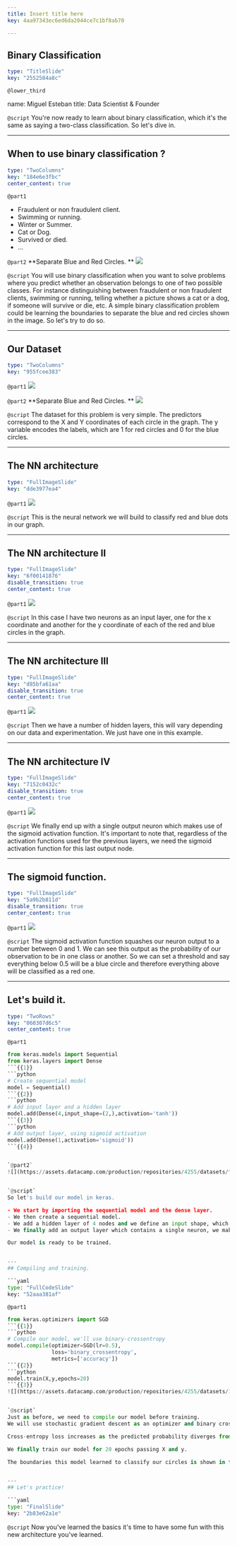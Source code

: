 ```yaml
---
title: Insert title here
key: 4aa97343ec6ed6da2044ce7c1bf8ab70

---
```

## Binary Classification

```yaml
type: "TitleSlide"
key: "2552584a8c"
```

`@lower_third`

name: Miguel Esteban
title: Data Scientist & Founder


`@script`
You're now ready to learn about binary classification, which it's the same as saying a two-class classification. So let's dive in.


---
## When to use binary classification ?

```yaml
type: "TwoColumns"
key: "184e6e3fbc"
center_content: true
```

`@part1`
- Fraudulent or non fraudulent client.
- Swimming or running.
- Winter or Summer.
- Cat or Dog.
- Survived or died.
- ...


`@part2`
**Separate Blue and Red Circles.
**
![](https://assets.datacamp.com/production/repositories/4255/datasets/2bb6403d0f63d721f8ec54dd28954a3b07c577af/binaryClassificationExample_2.png)


`@script`
You will use binary classification when you want to solve problems where you predict whether an observation belongs to one of two possible classes. For instance distinguishing between fraudulent or non fraudulent clients, swimming or running, telling whether a picture shows a cat or a dog, if someone will survive or die, etc. A simple binary classification problem could be learning the boundaries to separate the blue and red circles shown in the image. So let's try to do so.


---
## Our Dataset

```yaml
type: "TwoColumns"
key: "955fcee383"
```

`@part1`
![](https://assets.datacamp.com/production/repositories/4255/datasets/5bf612d61aaf330495682c6b6d053801726f8b03/circle_dataset.jpg)


`@part2`
**Separate Blue and Red Circles.
**
![](https://assets.datacamp.com/production/repositories/4255/datasets/2bb6403d0f63d721f8ec54dd28954a3b07c577af/binaryClassificationExample_2.png)


`@script`
The dataset for this problem is very simple. The predictors correspond to the X and Y coordinates of each circle in the graph. The y variable encodes the labels, which are 1 for red circles and 0 for the blue circles.


---
## The NN architecture

```yaml
type: "FullImageSlide"
key: "dde3977ea4"
```

`@part1`
![](https://assets.datacamp.com/production/repositories/4255/datasets/0ac38616114bffe1b1e8031d88ba5f5421396ca5/nn_bin_class_1.jpg)


`@script`
This is the neural network we will build to classify red and blue dots in our graph.


---
## The NN architecture II

```yaml
type: "FullImageSlide"
key: "6f00141876"
disable_transition: true
center_content: true
```

`@part1`
![](https://assets.datacamp.com/production/repositories/4255/datasets/a2700675a47a36b8dbd19d9891fa78b4803e0fdd/nn_bin_class_2.jpg)


`@script`
In this case I have two neurons as an input layer, one for the x coordinate and another for the y coordinate of each of the red and blue circles in the graph.


---
## The NN architecture III

```yaml
type: "FullImageSlide"
key: "d85bfa61aa"
disable_transition: true
center_content: true
```

`@part1`
![](https://assets.datacamp.com/production/repositories/4255/datasets/1c7f14318c26b4b8887031ef1edb65d0d5999083/nn_bin_class_3.jpg)


`@script`
Then we have a number of hidden layers, this will vary depending on our data and experimentation. We just have one in this example.


---
## The NN architecture IV

```yaml
type: "FullImageSlide"
key: "7152c0432c"
disable_transition: true
center_content: true
```

`@part1`
![](https://assets.datacamp.com/production/repositories/4255/datasets/a7e4e63f43f1ba0e17d7b59a58720279e704d3cf/nn_bin_class_4.jpg)


`@script`
We finally end up with a single output neuron which makes use of the sigmoid activation function. It's important to note that, regardless of the activation functions used for the previous layers, we need the sigmoid activation function for this last output node.


---
## The sigmoid function.

```yaml
type: "FullImageSlide"
key: "5a9b2b811d"
disable_transition: true
center_content: true
```

`@part1`
![](https://assets.datacamp.com/production/repositories/4255/datasets/ed50e362b3e2a6f4d5f23aa3863860c1d8b1af4a/nn_bin_class_5.jpg)


`@script`
The sigmoid activation function squashes our neuron output to a number between 0 and 1. We can see this output as the probability of our observation to be in one class or another. So we can set a threshold and say everything below 0.5 will be a blue circle and therefore everything above will be classified as a red one.


---
## Let's build it.

```yaml
type: "TwoRows"
key: "060307d6c5"
center_content: true
```

`@part1`
```python
from keras.models import Sequential
from keras.layers import Dense
```{{1}}
```python
# Create sequential model
model = Sequential()
```{{2}}
```python
# Add input layer and a hidden layer
model.add(Dense(4,input_shape=(2,),activation='tanh'))
```{{3}}
```python
# Add output layer, using sigmoid activation
model.add(Dense(1,activation='sigmoid'))
```{{4}}


`@part2`
![](https://assets.datacamp.com/production/repositories/4255/datasets/f72bb9abe50c4d3c70571ab871b64faddb2525aa/nn_rotated_1.jpg){{5}}


`@script`
So let's build our model in keras. 

- We start by importing the sequential model and the dense layer.
- We then create a sequential model.
- We add a hidden layer of 4 nodes and we define an input shape, which consist of 2 neurons,we will use the tanh, or hyperbolic tangent activation function, for this hidden layer. 
- We finally add an output layer which contains a single neuron, we make use of the sigmoid activation functions so that we achieve the behavior we expect from this network.

Our model is ready to be trained.


---
## Compiling and training.

```yaml
type: "FullCodeSlide"
key: "52aaa381af"
```

`@part1`
```python
from keras.optimizers import SGD
```{{1}}
```python
# Compile our model, we'll use binary-crossentropy
model.compile(optimizer=SGD(lr=0.5),
              loss='binary_crossentropy',
              metrics=['accuracy'])
```{{2}}
```python
model.train(X,y,epochs=20)
```{{3}}
![](https://assets.datacamp.com/production/repositories/4255/datasets/1b4f75fe245abddd0bc082df7e4b72ec8aabb589/binaryClassificationExample_1.png){{4}}


`@script`
Just as before, we need to compile our model before training. 
We will use stochastic gradient descent as an optimizer and binary crossentropy as our loss function. 

Cross-entropy loss increases as the predicted probability diverges from the actual label. Imagine we predicted .012 (a very close to 0 result, therefore very close to a blue circle), when the actual observation label was 1, (a red circle). This would be a very bad outcome for our network and therefore result in a high loss value.

We finally train our model for 20 epochs passing X and y.

The boundaries this model learned to classify our circles is shown in the graph below.


---
## Let's practice!

```yaml
type: "FinalSlide"
key: "2b83e62a1e"
```

`@script`
Now you've learned the basics it's time to have some fun with this new architecture you've learned.

